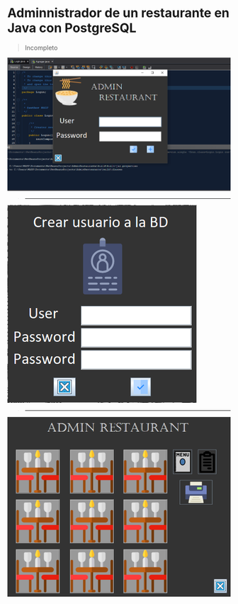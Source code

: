 # Adminnistrador de un restaurante en Java con PostgreSQL

> Incompleto

![](Captura.PNG)
> -----------------------------------------
![](Captura3.PNG)
> -----------------------------------------
![](Captura2.PNG)